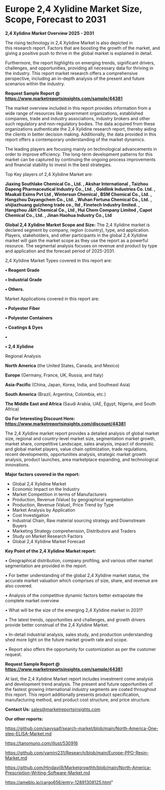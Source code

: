 # Europe 2,4 Xylidine Market Size, Scope, Forecast to 2031

<Strong> 2,4 Xylidine Market Overview 2025 - 2031</strong>

The rising technology in 2,4 Xylidine Market is also depicted in this research report. Factors that are boosting the growth of the market, and giving a positive push to thrive in the global market is explained in detail.

Furthermore, the report highlights on emerging trends, significant drivers, challenges, and opportunities, providing all necessary data for thriving in the industry. This report market research offers a comprehensive perspective, including an in-depth analysis of the present and future scenarios within the industry.

<strong>Request Sample Report @ <a href=https://www.marketreportsinsights.com/sample/44381>https://www.marketreportsinsights.com/sample/44381</a></strong>

The market overview included in this report provides information from a wide range of resources like government organizations, established companies, trade and industry associations, industry brokers and other such regulatory and non-regulatory bodies. The data acquired from these organizations authenticate the 2,4 Xylidine research report, thereby aiding the clients in better decision making. Additionally, the data provided in this report offers a contemporary understanding of the market dynamics.

The leading players are focusing mainly on technological advancements in order to improve efficiency. The long-term development patterns for this market can be captured by continuing the ongoing process improvements and financial stability to invest in the best strategies.

Top Key players of 2,4 Xylidine Market are:

<strong>Jiaxing Southlake Chemical Co., Ltd. , Akshar International , Taizhou Dapeng Pharmaceutical Industry Co., Ltd. , Goldlink Industries Co. Ltd. , Maakali Exims Pvt Ltd , Wintersun Chemical , BSM Chemical Co., Ltd. , Hangzhou Dayangchem Co., Ltd. , Wuhan Fortuna Chemical Co., Ltd. , shijiazhuang guizheng trade co., ltd , Finetech Industry limited. , Hangzhou J&H Chemical Co., Ltd , Hui Chem Company Limited , Capot Chemical Co., Ltd. , Jinan Haohua Industry Co., Ltd </strong>

<strong><b>Global 2,4 Xylidine Market Scope and Size:</b></strong>
The 2,4 Xylidine market is declared segment by company, region (country), type, and application. Players, stakeholders, and other participants in the global 2,4 Xylidine market will gain the market scope as they use the report as a powerful resource. The segmental analysis focuses on revenue and product by type and application and the forecast period of 2025-2031.

2,4 Xylidine Market Types covered in this report are:

<strong>•  Reagent Grade 

•  Industrial Grade 

•  Others.</strong>

Market Applications covered in this report are:

<strong>•  Polyester Fiber 

•  Polyester Containers 

•  Coatings & Dyes 

•  

•  2,4 Xylidine</strong> 

Regional Analysis

<strong>North America</strong> (the United States, Canada, and Mexico)

<strong>Europe</strong> (Germany, France, UK, Russia, and Italy)

<strong>Asia-Pacific</strong> (China, Japan, Korea, India, and Southeast Asia)

<strong>South America</strong> (Brazil, Argentina, Colombia, etc.)

<strong>The Middle East and Africa</strong> (Saudi Arabia, UAE, Egypt, Nigeria, and South Africa)

<strong>Go For Interesting Discount Here: <a href=https://www.marketreportsinsights.com/discount/44381>https://www.marketreportsinsights.com/discount/44381</a></strong>

The 2,4 Xylidine market report provides a detailed analysis of global market size, regional and country-level market size, segmentation market growth, market share, competitive Landscape, sales analysis, impact of domestic and global market players, value chain optimization, trade regulations, recent developments, opportunities analysis, strategic market growth analysis, product launches, area marketplace expanding, and technological innovations.

<strong><b>Major factors covered in the report:</b></strong>
<ul>
  <li>Global 2,4 Xylidine Market </li>
  <li>Economic Impact on the Industry</li>
  <li>Market Competition in terms of Manufacturers</li>
  <li>Production, Revenue (Value) by geographical segmentation</li>
  <li>Production, Revenue (Value), Price Trend by Type</li>
  <li>Market Analysis by Application</li>
  <li>Cost Investigation</li>
  <li>Industrial Chain, Raw material sourcing strategy and Downstream Buyers</li>
  <li>Marketing Strategy comprehension, Distributors and Traders</li>
  <li>Study on Market Research Factors</li>
  <li>Global 2,4 Xylidine Market Forecast</li>
</ul>

<strong><b>Key Point of the 2,4 Xylidine Market report:</b></strong>

• Geographical distribution, company profiling, and various other market segmentation are provided in the report.

• For better understanding of the global 2,4 Xylidine market status, the accurate market valuation which comprises of size, share, and revenue are also covered.

• Analysis of the competitive dynamic factors better extrapolate the complete market overview

• What will be the size of the emerging 2,4 Xylidine market in 2031?

• The latest trends, opportunities and challenges, and growth drivers provide better construal of the 2,4 Xylidine Market.

• In-detail industrial analysis, sales study, and production understanding shed more light on the future market growth rate and scope.

• Report also offers the opportunity for customization as per the customer request.

<strong>Request Sample Report @ <a href=https://www.marketreportsinsights.com/sample/44381>https://www.marketreportsinsights.com/sample/44381</a></strong>

At last, the 2,4 Xylidine Market report includes investment come analysis and development trend analysis. The present and future opportunities of the fastest growing international industry segments are coated throughout this report. This report additionally presents product specification, manufacturing method, and product cost structure, and price structure.

<strong>Contact Us:</strong>
sales@marketreportsinsights.com

<strong>Our other reports:</strong>

<a href=https://github.com/sayysaif/search-market/blob/main/North-America-One-step-ELISA-Market.md>https://github.com/sayysaif/search-market/blob/main/North-America-One-step-ELISA-Market.md</a>

<a href=https://tanomuno.com/illust/530916>https://tanomuno.com/illust/530916</a>

<a href=https://github.com/yamini231/Research/blob/main/Europe-PPO-Resin-Market.md>https://github.com/yamini231/Research/blob/main/Europe-PPO-Resin-Market.md</a>

<a href=https://github.com/Hindavii9/Marketgrowthh/blob/main/North-America-Prescription-Writing-Software-Market.md>https://github.com/Hindavii9/Marketgrowthh/blob/main/North-America-Prescription-Writing-Software-Market.md</a>

<a href=https://ameblo.jp/cargo656/entry-12891308125.html>https://ameblo.jp/cargo656/entry-12891308125.html</a>"
